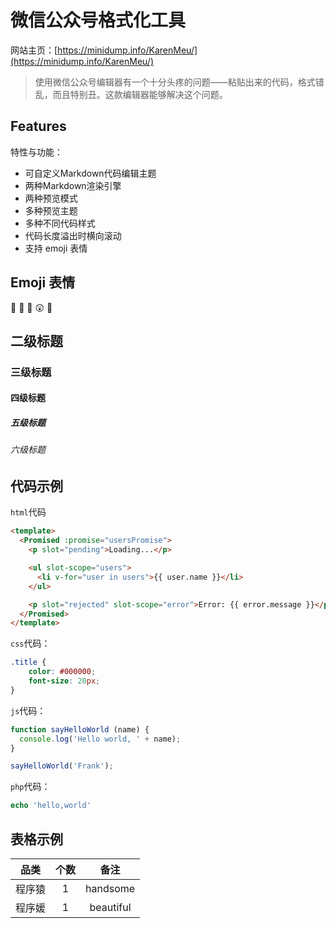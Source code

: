 # 微信公众号格式化工具

网站主页：[https://minidump.info/KarenMeu/](https://minidump.info/KarenMeu/)

> 使用微信公众号编辑器有一个十分头疼的问题——粘贴出来的代码，格式错乱，而且特别丑。这款编辑器能够解决这个问题。

## Features
特性与功能：
- 可自定义Markdown代码编辑主题
- 两种Markdown渲染引擎
- 两种预览模式
- 多种预览主题
- 多种不同代码样式
- 代码长度溢出时横向滚动
- 支持 emoji 表情

## Emoji 表情
:1st_place_medal: :2nd_place_medal: :3rd_place_medal: :astonished: :avocado:

## 二级标题

### 三级标题

#### 四级标题

##### 五级标题

###### 六级标题

## 代码示例
`html`代码
```html
<template>
  <Promised :promise="usersPromise">
    <p slot="pending">Loading...</p>

    <ul slot-scope="users">
      <li v-for="user in users">{{ user.name }}</li>
    </ul>

    <p slot="rejected" slot-scope="error">Error: {{ error.message }}</p>
  </Promised>
</template>
```

`css`代码：
```css
.title {
    color: #000000;
    font-size: 20px;
}
```

`js`代码：
```javascript
function sayHelloWorld (name) {
  console.log('Hello world, ' + name);
}

sayHelloWorld('Frank');
```

`php`代码：

```php
echo 'hello,world'
```

## 表格示例

| 品类 | 个数 | 备注 |
|:-----:|:-----:|:------:|
| 程序猿 | 1   | handsome |
| 程序媛 | 1   | beautiful |


